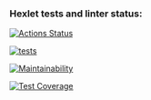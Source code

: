 ### Hexlet tests and linter status:
[![Actions Status](https://github.com/Anton-95/python-project-50/actions/workflows/hexlet-check.yml/badge.svg)](https://github.com/Anton-95/python-project-50/actions)

[![tests](https://github.com/Anton-95/python-project-50/actions/workflows/tests.yml/badge.svg)](https://github.com/Anton-95/python-project-50/actions/workflows/tests.yml)

[![Maintainability](https://api.codeclimate.com/v1/badges/804c674e22c1d827c7b9/maintainability)](https://codeclimate.com/github/Anton-95/python-project-50/maintainability)

[![Test Coverage](https://api.codeclimate.com/v1/badges/804c674e22c1d827c7b9/test_coverage)](https://codeclimate.com/github/Anton-95/python-project-50/test_coverage)
